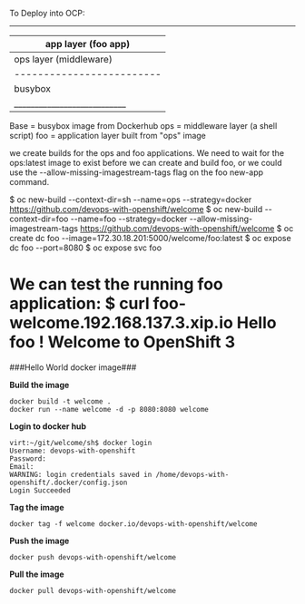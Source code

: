 To Deploy into OCP:
_____________________________
| app layer (foo app) |
| ------------------------- |
| ops layer (middleware) |
| ------------------------- |
| busybox |
|___________________________|
Base = busybox image from Dockerhub
ops = middleware layer (a shell script)
foo = application layer built from "ops" image

we create builds for the ops and foo applications. We need to wait for the ops:latest image to exist before we can create and build foo, or we could use 
the --allow-missing-imagestream-tags flag on the foo new-app command.

$ oc new-build --context-dir=sh --name=ops --strategy=docker https://github.com/devops-with-openshift/welcome
$ oc new-build --context-dir=foo --name=foo --strategy=docker --allow-missing-imagestream-tags https://github.com/devops-with-openshift/welcome
$ oc create dc foo --image=172.30.18.201:5000/welcome/foo:latest
$ oc expose dc foo --port=8080
$ oc expose svc foo

We can test the running foo application:
$ curl foo-welcome.192.168.137.3.xip.io
Hello foo ! Welcome to OpenShift 3
===================================================================================

###Hello World docker image###

**Build the image**

    docker build -t welcome .
    docker run --name welcome -d -p 8080:8080 welcome

**Login to docker hub**

    virt:~/git/welcome/sh$ docker login 
    Username: devops-with-openshift
    Password: 
    Email:
    WARNING: login credentials saved in /home/devops-with-openshift/.docker/config.json
    Login Succeeded

**Tag the image**

    docker tag -f welcome docker.io/devops-with-openshift/welcome

**Push the image**

    docker push devops-with-openshift/welcome

**Pull the image**

    docker pull devops-with-openshift/welcome
